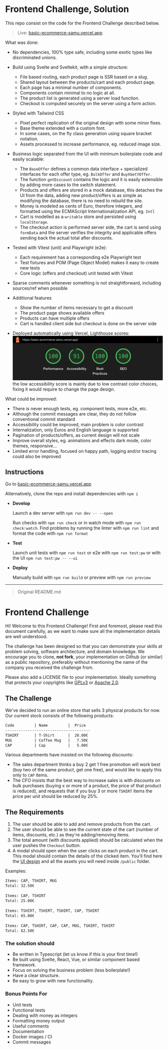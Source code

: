 # Frontend Challenge, Solution

This repo consist on the code for the Frontend Challenge described below.

> Live: [basic-ecommerce-samu.vercel.app](https://basic-ecommerce-samu.vercel.app/)

What was done:

- No dependencies, 100% type safe, including some exotic types like discriminated unions.

- Build using Svelte and Sveltekit, with a simple structure:
  - File based routing, each product page is SSR based on a slug.
  - Shared layout between the products/cart and each product page.
  - Each page has a minimal number of components.
  - Components contain minimal to no logic at all.
  - The product list is generated using a server load function.
  - Checkout is computed securely on the server using a form action.

- Styled with Tailwind CSS
  - Pixel perfect replication of the original design with some minor fixes.
  - Base theme extended with a custom font.
  - In some cases, on the fly class generation using square bracket notation.
  - Assets processed to increase performance, eg. reduced image size.

- Business logic separated from the UI with minimum boilerplate code and easily scalable:
  - The `BaseOffer` defines a common data interface + specialized interfaces for each offer type, eg. `BulkOffer` and `BuyXGetYOffer`.
  - The function `getDiscount` contains the logic and it is easily extensible by adding more cases to the switch statement.
  - Products and offers are stored in a mock database, this detaches the UI from the data, adding new product/offers is as simple as modifying the database, there is no need to rebuild the site.
  - Money is modeled as cents of Euro, therefore integers, and formatted using the ECMAScript Internationalization API, eg. `Intl`
  - Cart is modelled as a `writable` store and persisted using `localStorage`.
  - The checkout action is performed server side, the cart is send using `formData` and the server verifies the integrity and applicable offers sending back the actual total after discounts.

- Tested with Vitest (unit) and Playwright (e2e):
  - Each requirement has a corresponding e2e Playwright test
  - Test fixtures and POM (Page Object Model) makes it easy to create new tests
  - Core logic (offers and checkout) unit tested with Vitest

- Sparse comments whenever something is not straightforward, including sources/ref when possible

- Additional features
  - Show the number of items necessary to get a discount
  - The product page shows available offers
  - Products can have multiple offers
  - Cart is handled client side but checkout is done on the server side

- Deployed automatically using Vercel, Lighthouse scores:
![Performance report](/lh_report.png)
the low accessibility score is mainly due to low contrast color choices, fixing it would require to change the page design.

What could be improved:

- There is never enough tests, eg. component tests, more e2e, etc.
- Although the commit messages are clear, they do not follow conventional commit standard
- Accessibility could be improved, main problem is color contrast
- Internalization, only Euros and English language is supported
- Pagination of products/offers, as current design will not scale
- Improve overall styles, eg. animations and effects dark mode, color themes, responsive...
- Limited error handling, focused on happy path, logging and/or tracing could also be improved

## Instructions

Go to [basic-ecommerce-samu.vercel.app](https://basic-ecommerce-samu.vercel.app/)

Alternatively, clone the repo and install dependencies with `npm i`

- **Develop**

    Launch a dev server with `npm run dev -- --open`

    Run checks with `npm run check` or in watch mode with `npm run check:watch`. Find problems by running the linter with `npm run lint` and format the code with `npm run format`

- **Test**

    Launch unit tests with `npm run test` or e2e with `npm run test:pw` or with the UI `npm run test:pw -- --ui`

- **Deploy**

    Manually build with `npm run build` or preview with `npm run preview`

---

> Original README.md

# Frontend Challenge

Hi! Welcome to this Frontend Challenge! First and foremost, please read this document carefully, as we want to make sure all the implementation details are well understood.

The challenge has been designed so that you can demonstrate your skills at problem solving, software architecture, and domain knowledge. We encourage you to clone, **not fork**, your implementation on Github (or similar) as a public repository, preferably without mentioning the name of the company you received the challenge from.

Please also add a LICENSE file to your implementation. Ideally something that protects your copyrights like [GPLv3](https://www.gnu.org/licenses/gpl-3.0.en.html) or [Apache 2.0](https://www.apache.org/licenses/LICENSE-2.0).

## The Challenge

We've decided to run an online store that sells 3 physical products for now. Our current stock consists of the following products:

```
Code         | Name         |  Price
--------------------------------------
TSHIRT       | T-Shirt      |  20.00€
MUG          | Coffee Mug   |   7.50€
CAP          | Cap          |   5.00€
```

Various departments have insisted on the following discounts:

- The sales department thinks a buy 2 get 1 free promotion will work best (buy two of the same product, get one free), and would like to apply this only to `CAP` items.
- The CFO insists that the best way to increase sales is with discounts on bulk purchases (buying x or more of a product, the price of that product is reduced), and requests that if you buy 3 or more `TSHIRT` items the price per unit should be reduced by 25%.

## The Requirements

1. The user should be able to add and remove products from the cart.
1. The user should be able to see the current state of the cart (number of items, discounts, etc.) as they're adding/removing items.
1. The total amount (with discounts applied) should be calculated when the user pushes the `Checkout` button.
1. A modal should open when the user clicks on each product in the cart. This modal should contain the details of the clicked item. You'll find here the [UI design](https://www.figma.com/file/ZxwGXecd3hkXshovOC8lRZ/Shopping-cart-challenge) and all the assets you will need inside `/public` folder.

Examples:

```
Items: CAP, TSHIRT, MUG
Total: 32.50€

Items: CAP, TSHIRT
Total: 25.00€

Items: TSHIRT, TSHIRT, TSHIRT, CAP, TSHIRT
Total: 65.00€

Items: CAP, TSHIRT, CAP, CAP, MUG, TSHIRT, TSHIRT
Total: 62.50€
```

### The solution should

- Be written in Typescript (let us know if this is your first time!)
- Be built using Svelte, React, Vue, or similar component based framework.
- Focus on solving the business problem (less boilerplate!)
- Have a clear structure.
- Be easy to grow with new functionality.

### Bonus Points For

- Unit tests
- Functional tests
- Dealing with money as integers
- Formatting money output
- Useful comments
- Documentation
- Docker images / CI
- Commit messages

